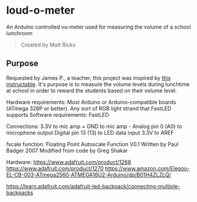 # loud-o-meter
An Arduino controlled vu-meter used for measuring the volume of a school lunchroom

> Created by Matt Ricks

## Purpose
Requested by James P., a teacher, this project was inspired by [this instructable](https://www.instructables.com/id/VU-Meter-LED-Noise-o-Meter-for-Classrooms/).    It's purpose is to measure the volume levels during lunchtime at school in order to reward the students based on their volume level.

Hardware requirements:
  Most Arduino or Arduino-compatible boards (ATmega 328P or better).
  Any sort of RGB light strand that FastLED supports
Software requirements:
  FastLED

Connections:
  3.3V to mic amp +
  GND to mic amp -
  Analog pin 0 (A0) to microphone output
  Digital pin 13 (13) to LED data input
  3.3V to AREF

fscale function:
Floating Point Autoscale Function V0.1
Written by Paul Badger 2007
Modified from code by Greg Shakar


Hardware:
https://www.adafruit.com/product/1268
https://www.adafruit.com/product/1270
https://www.amazon.com/Elegoo-EL-CB-003-ATmega2560-ATMEGA16U2-Arduino/dp/B01H4ZLZLQ/



https://learn.adafruit.com/adafruit-led-backpack/connecting-multiple-backpacks